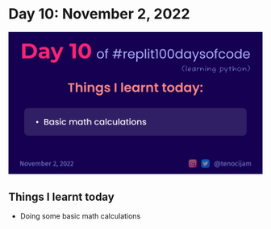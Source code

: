 # Day 10: November 2, 2022
![Day 10](Day10.jpg)

## Things I learnt today

- Doing some basic math calculations